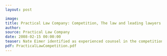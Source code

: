 ```yaml
---
layout: post

image:
title: Practical Law Company: Competition, The law and leading lawyers worldwide 2007/2008
author:
source: Practical Law Company
date: 2008-02-15 00:00:00
teaser: Nate Eimer identified as experienced counsel in the competition/anti-trust practice area.
pdf: PracticalLawCompetition.pdf
---
```

